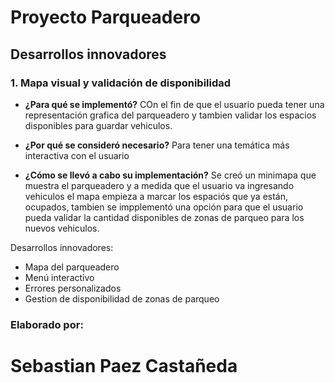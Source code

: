 # Proyecto Parqueadero

## Desarrollos innovadores

### 1. Mapa visual y validación de disponibilidad
- **¿Para qué se implementó?**
  COn el fin de que el usuario pueda tener una representación grafica del parqueadero y tambien validar los espacios disponibles para guardar vehiculos.

- **¿Por qué se consideró necesario?**
  Para tener una temática más interactiva con el usuario

- **¿Cómo se llevó a cabo su implementación?**
  Se creó un minimapa que muestra el parqueadero y a medida que el usuario va ingresando vehiculos el mapa empieza a marcar los espaciós que ya están, ocupados, tambien se impplementó una opción para que el usuario pueda validar la cantidad disponibles de zonas de parqueo para los nuevos vehiculos.

Desarrollos innovadores:
- Mapa del parqueadero
- Menú interactivo
- Errores personalizados
- Gestion de disponibilidad de zonas de parqueo

### Elaborado por:
# Sebastian Paez Castañeda
